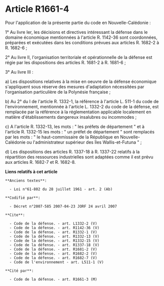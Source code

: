 # Article R1661-4

Pour l'application de la présente partie du code en Nouvelle-Calédonie : 

1° Au livre Ier, les décisions et directives intéressant la défense dans le domaine économique mentionnées à l'article R.
1142-36 sont coordonnées, préparées et exécutées dans les conditions prévues aux articles R. 1682-2 à R. 1682-6 ; 

2° Au livre II, l'organisation territoriale et opérationnelle de la défense est régie par les dispositions des articles R.
1681-2 à R. 1681-6 ; 

3° Au livre III : 

a) Les dispositions relatives à la mise en oeuvre de la défense économique s'appliquent sous réserve des mesures d'adaptation
nécessitées par l'organisation particulière de la Polynésie française ; 

b) Au 2° du I de l'article R. 1332-1, la référence à l'article L. 511-1 du code de l'environnement, mentionnée à l'article L.
1332-2 du code de la défense, est remplacée par la référence à la réglementation applicable localement en matière
d'établissements dangereux insalubres ou incommodes ; 

c) A l'article R. 1332-13, les mots : " les préfets de département " et à l'article R. 1332-15 les mots : " un préfet de
département " sont remplacés par les mots : " le haut-commissaire de la République en Nouvelle-Calédonie ou l'administrateur
supérieur des îles Wallis-et-Futuna " ; 

d) Les dispositions des articles R. 1337-18 à R. 1337-22 relatifs à la répartition des ressources industrielles sont adaptées
comme il est prévu aux articles R. 1682-7 et R. 1682-8.

**Liens relatifs à cet article**

	**Anciens textes**:

	  - Loi n°61-802 du 28 juillet 1961 - art. 2 (Ab)

	**Codifié par**:

	  - Décret n°2007-585 2007-04-23 JORF 24 avril 2007

	**Cite**:

	  - Code de la défense. - art. L1332-2 (V)
	  - Code de la défense. - art. R1142-36 (V)
	  - Code de la défense. - art. R1332-1 (V)
	  - Code de la défense. - art. R1332-13 (V)
	  - Code de la défense. - art. R1332-15 (V)
	  - Code de la défense. - art. R1337-18 (V)
	  - Code de la défense. - art. R1681-2 (V)
	  - Code de la défense. - art. R1682-2 (V)
	  - Code de la défense. - art. R1682-7 (V)
	  - Code de l'environnement - art. L511-1 (V)

	**Cité par**:

	  - Code de la défense. - art. R1661-3 (M)
